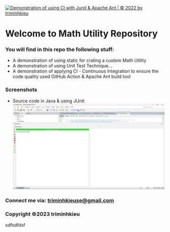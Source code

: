 [![Demonstration of using CI with Junit & Apache Ant | © 2022 by triminhkieu](https://github.com/triminhkieu/mathutil-ant/actions/workflows/mathutil-ci-ant.yml/badge.svg)](https://github.com/triminhkieu/mathutil-ant/actions/workflows/mathutil-ci-ant.yml)

# Welcome to Math Utility Repository

### You will find in this repo the following stuff:
* A demonstration of using static for crating a custom Math Utility
* A demonstration of using Unit Test Technique...
* A demonstration of applying CI - Continuous Integration to ensure the code quality used GitHub Action & Apache Ant build tool
### Screenshots
* Source code in Java & using JUnit
![source code with junit](https://github.com/triminhkieu/mathutil-ant/blob/main/screenshots/source-code-with-junit.png)

### Connect me via: triminhkieuse@gmail.com
### Copyright &#169;2023 triminhkieu
sdfsdfdsf
